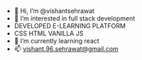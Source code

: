 - 👋 Hi, I’m @vishantsehrawat
- 👀 I’m interested in full stack development
- DEVELOPED E-LEARNING PLATFORM
- CSS HTML VANILLA JS 
- 🌱 I’m currently learning react
- 📫 vishant.96.sehrawat@gmail.com

<!---
vishantsehrawat/vishantsehrawat is a ✨ special ✨ repository because its `README.md` (this file) appears on your GitHub profile.
You can click the Preview link to take a look at your changes.
--->
